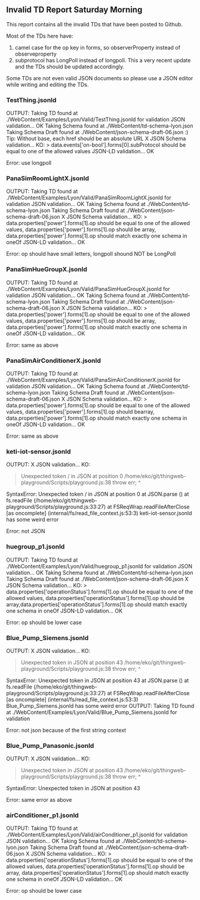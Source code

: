 ## Invalid TD Report Saturday Morning

This report contains all the invalid TDs that have been posted to Github.

Most of the TDs here have:
1. camel case for the op key in forms, so observerProperty instead of observeproperty
2. subprotocol has LongPoll instead of longpoll. This a very recent update and the TDs should be updated accordingly.

Some TDs are not even valid JSON documents so please use a JSON editor while writing and editing the TDs.

### TestThing.jsonld

OUTPUT:  Taking TD found at ./WebContent/Examples/Lyon/Valid/TestThing.jsonld for validation JSON validation... OK Taking Schema found at ./WebContent/td-schema-lyon.json Taking Schema Draft found at ./WebContent/json-schema-draft-06.json :) Tip: Without base, each href should be an absolute URL X JSON Schema validation... KO: > data.events['on-bool'].forms[0].subProtocol should be equal to one of the allowed values JSON-LD validation... OK

Error: use longpoll

### PanaSimRoomLightX.jsonld

OUTPUT:  Taking TD found at ./WebContent/Examples/Lyon/Valid/PanaSimRoomLightX.jsonld for validation JSON validation... OK Taking Schema found at ./WebContent/td-schema-lyon.json Taking Schema Draft found at ./WebContent/json-schema-draft-06.json X JSON Schema validation... KO: > data.properties['power'].forms[1].op should be equal to one of the allowed values, data.properties['power'].forms[1].op should be array, data.properties['power'].forms[1].op should match exactly one schema in oneOf JSON-LD validation... OK

Error: op should have small letters, longpoll shound NOT be LongPoll

### PanaSimHueGroupX.jsonld

OUTPUT:  Taking TD found at ./WebContent/Examples/Lyon/Valid/PanaSimHueGroupX.jsonld for validation JSON validation... OK Taking Schema found at ./WebContent/td-schema-lyon.json Taking Schema Draft found at ./WebContent/json-schema-draft-06.json X JSON Schema validation... KO: > data.properties['power'].forms[1].op should be equal to one of the allowed values, data.properties['power'].forms[1].op should be array, data.properties['power'].forms[1].op should match exactly one schema in oneOf JSON-LD validation... OK

Error: same as above

### PanaSimAirConditionerX.jsonld

OUTPUT:  Taking TD found at ./WebContent/Examples/Lyon/Valid/PanaSimAirConditionerX.jsonld for validation JSON validation... OK Taking Schema found at ./WebContent/td-schema-lyon.json Taking Schema Draft found at ./WebContent/json-schema-draft-06.json X JSON Schema validation... KO: > data.properties['power'].forms[1].op should be equal to one of the allowed values, data.properties['power'].forms[1].op should bearray, data.properties['power'].forms[1].op should match exactly one schema in oneOf JSON-LD validation... OK

Error: same as above

### keti-iot-sensor.jsonld

OUTPUT:
X JSON validation... KO:
> Unexpected token / in JSON at position 0
/home/eko/git/thingweb-playground/Scripts/playground.js:38
        throw err;
        ^

SyntaxError: Unexpected token / in JSON at position 0
    at JSON.parse (<anonymous>)
    at fs.readFile (/home/eko/git/thingweb-playground/Scripts/playground.js:33:27)
    at FSReqWrap.readFileAfterClose [as oncomplete] (internal/fs/read_file_context.js:53:3)
keti-iot-sensor.jsonld has some weird error

Error: not JSON

### huegroup_p1.jsonld

OUTPUT:  Taking TD found at ./WebContent/Examples/Lyon/Valid/huegroup_p1.jsonld for validation JSON validation... OK Taking Schema found at ./WebContent/td-schema-lyon.json Taking Schema Draft found at ./WebContent/json-schema-draft-06.json X JSON Schema validation... KO: > data.properties['operationStatus'].forms[1].op should be equal to one of the allowed values, data.properties['operationStatus'].forms[1].op should be array,data.properties['operationStatus'].forms[1].op should match exactly one schema in oneOf JSON-LD validation... OK

Error: op should be lower case

### Blue_Pump_Siemens.jsonld

OUTPUT:
X JSON validation... KO:
> Unexpected token
 in JSON at position 43
/home/eko/git/thingweb-playground/Scripts/playground.js:38
        throw err;
        ^

SyntaxError: Unexpected token
 in JSON at position 43
    at JSON.parse (<anonymous>)
    at fs.readFile (/home/eko/git/thingweb-playground/Scripts/playground.js:33:27)
    at FSReqWrap.readFileAfterClose [as oncomplete] (internal/fs/read_file_context.js:53:3)
Blue_Pump_Siemens.jsonld has some weird error
OUTPUT:  Taking TD found at ./WebContent/Examples/Lyon/Valid/Blue_Pump_Siemens.jsonld for validation

Error: not json because of the first string context

### Blue_Pump_Panasonic.jsonld

OUTPUT: 
X JSON validation... KO:
> Unexpected token
 in JSON at position 43
/home/eko/git/thingweb-playground/Scripts/playground.js:38
        throw err;
        ^

SyntaxError: Unexpected token
 in JSON at position 43

Error: same error as above

### airConditioner_p1.jsonld

OUTPUT:  Taking TD found at ./WebContent/Examples/Lyon/Valid/airConditioner_p1.jsonld for validation JSON validation... OK Taking Schema found at ./WebContent/td-schema-lyon.json Taking Schema Draft found at ./WebContent/json-schema-draft-06.json X JSON Schema validation... KO: > data.properties['operationStatus'].forms[1].op should be equal to one of the allowed values, data.properties['operationStatus'].forms[1].op should be array, data.properties['operationStatus'].forms[1].op should match exactly one schema in oneOf JSON-LD validation... OK

Error: op should be lower case